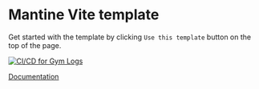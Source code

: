 # Mantine Vite template

Get started with the template by clicking `Use this template` button on the top of the page.

[![CI/CD for Gym Logs](https://github.com/dmitryAppbooster/gym-logs/actions/workflows/ci.yml/badge.svg)](https://github.com/dmitryAppbooster/gym-logs/actions/workflows/ci.yml)

[Documentation](https://mantine.dev/guides/vite/)
